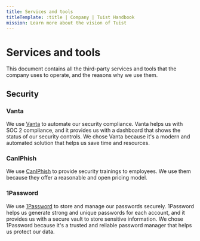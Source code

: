 ```yaml
---
title: Services and tools
titleTemplate: :title | Company | Tuist Handbook
mission: Learn more about the vision of Tuist
---
```


# Services and tools

This document contains all the third-party services and tools that the company uses to operate, and the reasons why we use them.

## Security

### Vanta

We use [Vanta](https://vanta.com) to automate our security compliance. Vanta helps us with SOC 2 compliance, and it provides us with a dashboard that shows the status of our security controls. We chose Vanta because it's a modern and automated solution that helps us save time and resources.

### CanIPhish
We use [CanIPhish](https://caniphish.com/) to provide security trainings to employees. We use them because they offer a reasonable and open pricing model.

### 1Password

We use [1Password](https://1password.com) to store and manage our passwords securely. 1Password helps us generate strong and unique passwords for each account, and it provides us with a secure vault to store sensitive information. We chose 1Password because it's a trusted and reliable password manager that helps us protect our data.
